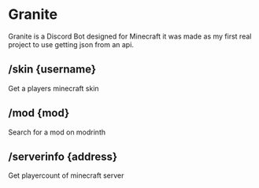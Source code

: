 # Granite
Granite is a Discord Bot designed for Minecraft it was made as my first real project to use getting json from an api.

## /skin {username}
Get a players minecraft skin

## /mod {mod}
Search for a mod on modrinth

## /serverinfo {address}
Get playercount of minecraft server
